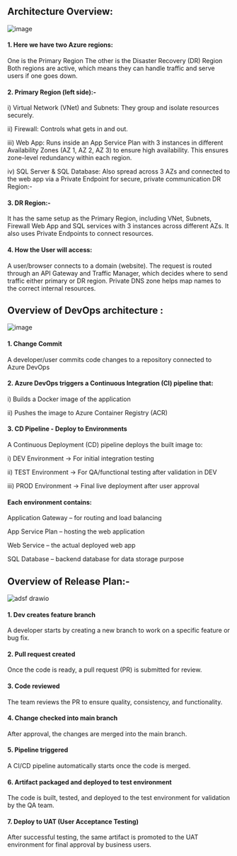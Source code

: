 ## Architecture Overview:

![image](https://github.com/user-attachments/assets/43ff7535-68aa-4654-918f-35ba8304ce8f)




#### 1. Here we have two Azure regions:
One is the Primary Region
The other is the Disaster Recovery (DR) Region
Both regions are active, which means they can handle traffic and serve users if one goes down.

#### 2.  Primary Region (left side):-

i) Virtual Network (VNet) and Subnets: They group and isolate resources securely.

ii) Firewall: Controls what gets in and out.

iii) Web App: Runs inside an App Service Plan with 3 instances in different Availability Zones (AZ 1, AZ 2, AZ 3) to ensure high availability. This ensures zone-level redundancy within each region.

iv) SQL Server & SQL Database: Also spread across 3 AZs and connected to the web app via a Private Endpoint for secure, private communication
DR Region:-
   
#### 3. DR Region:-
   
It has the same setup as the Primary Region, including VNet, Subnets, Firewall Web App and SQL services with 3 instances across different AZs. It also uses Private Endpoints to connect resources. 

#### 4. How the User will access:

A user/browser connects to a domain (website).
The request is routed through an API Gateway and Traffic Manager, which decides where to send traffic either primary or DR region.
Private DNS zone helps map names to the correct internal resources.


## Overview of DevOps architecture :

![image](https://github.com/user-attachments/assets/77810873-a5aa-4320-b73a-9a2f19ec6122)




#### 1. Change Commit
   
A developer/user commits code changes to a repository connected to Azure DevOps

#### 2. Azure DevOps triggers a Continuous Integration (CI) pipeline that:

i) Builds a Docker image of the application

ii) Pushes the image to Azure Container Registry (ACR)

#### 3. CD Pipeline - Deploy to Environments

A Continuous Deployment (CD) pipeline deploys the built image to:

i) DEV Environment → For initial integration testing

ii) TEST Environment → For QA/functional testing after validation in DEV

iii) PROD Environment → Final live deployment after user approval

#### Each environment contains:

Application Gateway – for routing and load balancing

App Service Plan – hosting the web application

Web Service – the actual deployed web app

SQL Database – backend database for data storage purpose




## Overview of Release Plan:-


![adsf drawio](https://github.com/user-attachments/assets/579d541a-f5e9-4469-8247-ee8947f189bb)





#### 1. Dev creates feature branch
   
A developer starts by creating a new branch to work on a specific feature or bug fix.

#### 2. Pull request created
   
Once the code is ready, a pull request (PR) is submitted for review.

#### 3. Code reviewed
   
The team reviews the PR to ensure quality, consistency, and functionality.

#### 4. Change checked into main branch
   
After approval, the changes are merged into the main branch.

#### 5. Pipeline triggered
    
A CI/CD pipeline automatically starts once the code is merged.

#### 6. Artifact packaged and deployed to test environment
    
The code is built, tested, and deployed to the test environment for validation by the QA team.

#### 7. Deploy to UAT (User Acceptance Testing)
    
After successful testing, the same artifact is promoted to the UAT environment for final approval by business users.
















